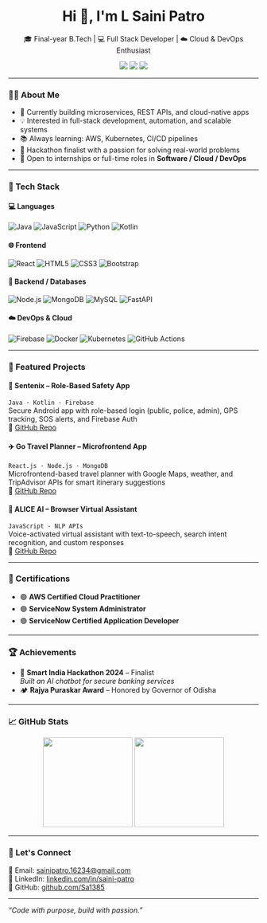<h1 align="center">Hi 👋, I'm L Saini Patro</h1>
<p align="center">
  🎓 Final-year B.Tech | 💻 Full Stack Developer | ☁️ Cloud & DevOps Enthusiast  
</p>

<p align="center">
  <a href="mailto:sainipatro.16234@gmail.com"><img src="https://img.shields.io/badge/Email-D14836?style=flat&logo=gmail&logoColor=white" /></a>
  <a href="https://linkedin.com/in/saini-patro"><img src="https://img.shields.io/badge/LinkedIn-blue?style=flat&logo=linkedin&logoColor=white" /></a>
  <a href="https://github.com/Sa1385"><img src="https://img.shields.io/github/followers/Sa1385?label=Follow&style=social" /></a>
</p>

---

### 🧑‍💻 About Me

- 🔭 Currently building microservices, REST APIs, and cloud-native apps  
- 💡 Interested in full-stack development, automation, and scalable systems  
- 📚 Always learning: AWS, Kubernetes, CI/CD pipelines  
- 🧠 Hackathon finalist with a passion for solving real-world problems  
- 👯 Open to internships or full-time roles in **Software / Cloud / DevOps**

---

### 🚀 Tech Stack

#### 💻 Languages  
![Java](https://img.shields.io/badge/Java-ED8B00?style=flat&logo=java&logoColor=white)
![JavaScript](https://img.shields.io/badge/JavaScript-F7DF1E?style=flat&logo=javascript&logoColor=black)
![Python](https://img.shields.io/badge/Python-3776AB?style=flat&logo=python&logoColor=white)
![Kotlin](https://img.shields.io/badge/Kotlin-0095D5?style=flat&logo=kotlin&logoColor=white)

#### 🌐 Frontend  
![React](https://img.shields.io/badge/React-20232A?style=flat&logo=react&logoColor=61DAFB)
![HTML5](https://img.shields.io/badge/HTML5-E34F26?style=flat&logo=html5&logoColor=white)
![CSS3](https://img.shields.io/badge/CSS3-1572B6?style=flat&logo=css3&logoColor=white)
![Bootstrap](https://img.shields.io/badge/Bootstrap-563D7C?style=flat&logo=bootstrap&logoColor=white)

#### 🧪 Backend / Databases  
![Node.js](https://img.shields.io/badge/Node.js-339933?style=flat&logo=nodedotjs&logoColor=white)
![MongoDB](https://img.shields.io/badge/MongoDB-4EA94B?style=flat&logo=mongodb&logoColor=white)
![MySQL](https://img.shields.io/badge/MySQL-005C84?style=flat&logo=mysql&logoColor=white)
![FastAPI](https://img.shields.io/badge/FastAPI-005571?style=flat&logo=fastapi&logoColor=white)

#### ☁️ DevOps & Cloud  
![Firebase](https://img.shields.io/badge/Firebase-FFCA28?style=flat&logo=firebase&logoColor=black)
![Docker](https://img.shields.io/badge/Docker-2496ED?style=flat&logo=docker&logoColor=white)
![Kubernetes](https://img.shields.io/badge/Kubernetes-326CE5?style=flat&logo=kubernetes&logoColor=white)
![GitHub Actions](https://img.shields.io/badge/GitHub_Actions-2088FF?style=flat&logo=github-actions&logoColor=white)

---

### 📌 Featured Projects

#### 🔐 Sentenix – Role-Based Safety App  
`Java · Kotlin · Firebase`  
Secure Android app with role-based login (public, police, admin), GPS tracking, SOS alerts, and Firebase Auth  
🔗 [GitHub Repo](https://github.com/Sa1385/Sentenix)

#### ✈️ Go Travel Planner – Microfrontend App  
`React.js · Node.js · MongoDB`  
Microfrontend-based travel planner with Google Maps, weather, and TripAdvisor APIs for smart itinerary suggestions  
🔗 [GitHub Repo](https://github.com/Sa1385/Go-Travel-Planner)

#### 🤖 ALICE AI – Browser Virtual Assistant  
`JavaScript · NLP APIs`  
Voice-activated virtual assistant with text-to-speech, search intent recognition, and custom responses  
🔗 [GitHub Repo](https://github.com/Sa1385/ALICE-AI)

---

### 📜 Certifications

- 🟢 **AWS Certified Cloud Practitioner**  
- 🟢 **ServiceNow System Administrator**  
- 🟢 **ServiceNow Certified Application Developer**

---

### 🏆 Achievements

- 🧠 **Smart India Hackathon 2024** – Finalist  
  _Built an AI chatbot for secure banking services_  
- 🏕️ **Rajya Puraskar Award** – Honored by Governor of Odisha

---

### 📈 GitHub Stats

<p align="center">
  <img src="https://github-readme-stats.vercel.app/api?username=Sa1385&show_icons=true&theme=tokyonight" height="180px" />
  <img src="https://github-readme-stats.vercel.app/api/top-langs/?username=Sa1385&layout=compact&theme=tokyonight" height="180px" />
</p>

---

### 🤝 Let's Connect

📧 Email: [sainipatro.16234@gmail.com](mailto:sainipatro.16234@gmail.com)  
🔗 LinkedIn: [linkedin.com/in/saini-patro](https://linkedin.com/in/saini-patro)  
🐙 GitHub: [github.com/Sa1385](https://github.com/Sa1385)

---

_“Code with purpose, build with passion.”_
